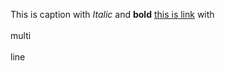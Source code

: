 <AuCaption>This is caption with *Italic* and **bold** [this is link]()</AuCaption>
<AuCaption>
with
\
\
multi
\
\
line
</AuCaption>
